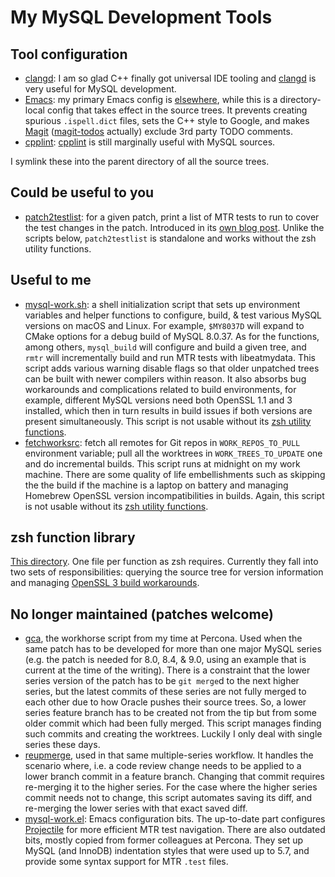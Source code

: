 # My MySQL Development Tools

## Tool configuration

- [clangd](https://github.com/laurynas-biveinis/dotfiles/blob/master/mysql-work/vilniusdb/.clangd):
  I am so glad C++ finally got universal IDE tooling and
  [clangd](https://clangd.llvm.org) is very useful for MySQL development.
- [Emacs](https://github.com/laurynas-biveinis/dotfiles/blob/master/mysql-work/vilniusdb/.dir-locals.el):
  my primary Emacs config is
  [elsewhere](https://github.com/laurynas-biveinis/dotfiles/tree/master/emacs/.emacs.d),
  while this is a directory-local config that takes effect in the source trees.
  It prevents creating spurious `.ispell.dict` files, sets the C++ style to
  Google, and makes [Magit](https://magit.vc)
  ([magit-todos](https://github.com/alphapapa/magit-todos) actually) exclude 3rd
  party TODO comments.
- [cpplint](https://github.com/laurynas-biveinis/dotfiles/blob/master/mysql-work/vilniusdb/CPPLINT.cfg):
  [cpplint](https://github.com/cpplint/cpplint) is still marginally useful with
  MySQL sources.

I symlink these into the parent directory of all the source trees.

## Could be useful to you

- [patch2testlist](https://github.com/laurynas-biveinis/dotfiles/blob/master/mysql-work/usr/bin/patch2testlist):
  for a given patch, print a list of MTR tests to run to cover the test changes
  in the patch. Introduced in its [own blog
  post](https://of-code.blogspot.com/2024/01/introducing-patch2testlist-for-mysql.html).
  Unlike the scripts below, `patch2testlist` is standalone and works without the
  zsh utility functions.

## Useful to me

- [mysql-work.sh](https://github.com/laurynas-biveinis/dotfiles/blob/master/mysql-work/.zsh.d/rc/mysql-work.sh):
  a shell initialization script that sets up environment variables and helper
  functions to configure, build, & test various MySQL versions on macOS and
  Linux. For example, `$MY8037D` will expand to CMake options for a debug build
  of MySQL 8.0.37. As for the functions, among others, `mysql_build` will
  configure and build a given tree, and `rmtr` will incrementally build and run
  MTR tests with libeatmydata. This script adds various warning disable flags so
  that older unpatched trees can be built with newer compilers within reason. It
  also absorbs bug workarounds and complications related to build environments,
  for example, different MySQL versions need both OpenSSL 1.1 and 3 installed,
  which then in turn results in build issues if both versions are present
  simultaneously. This script is not usable without its [zsh utility
  functions](https://github.com/laurynas-biveinis/dotfiles/tree/master/mysql-work/.zsh.d/functions).
- [fetchworksrc](https://github.com/laurynas-biveinis/dotfiles/blob/master/mysql-work/usr/bin/fetchworksrc):
  fetch all remotes for Git repos in `WORK_REPOS_TO_PULL` environment variable;
  pull all the worktrees in `WORK_TREES_TO_UPDATE` one and do incremental
  builds. This script runs at midnight on my work machine. There are some
  quality of life embellishments such as skipping the the build if the machine
  is a laptop on battery and managing Homebrew OpenSSL version incompatibilities
  in builds. Again, this script is not usable without its [zsh utility
  functions](https://github.com/laurynas-biveinis/dotfiles/tree/master/mysql-work/.zsh.d/functions).

## zsh function library

[This
directory](https://github.com/laurynas-biveinis/dotfiles/tree/master/mysql-work/.zsh.d/functions).
One file per function as zsh requires. Currently they fall into two sets of
responsibilities: querying the source tree for version information and managing
[OpenSSL 3 build workarounds](https://github.com/laurynas-biveinis/dotfiles/blob/master/mysql-work/.zsh.d/functions/mysql_need_openssl3_workaround).

## No longer maintained (patches welcome)

- [gca](https://github.com/laurynas-biveinis/dotfiles/blob/master/mysql-work/usr/bin/gca),
  the workhorse script from my time at Percona. Used when the same patch has to
  be developed for more than one major MySQL series (e.g. the patch is needed
  for 8.0, 8.4, & 9.0, using an example that is current at the time of the
  writing). There is a constraint that the lower series version of the patch has
  to be `git merge`d to the next higher series, but the latest commits of these
  series are not fully merged to each other due to how Oracle pushes their
  source trees. So, a lower series feature branch has to be created not from the
  tip but from some older commit which had been fully merged. This script
  manages finding such commits and creating the worktrees. Luckily I only deal
  with single series these days.
- [reupmerge](https://github.com/laurynas-biveinis/dotfiles/blob/master/mysql-work/usr/bin/reupmerge),
  used in that same multiple-series workflow. It handles the scenario where,
  i.e. a code review change needs to be applied to a lower branch commit in a
  feature branch. Changing that commit requires re-merging it to the higher
  series. For the case where the higher series commit needs not to change, this
  script automates saving its diff, and re-merging the lower series with that
  exact saved diff.
- [mysql-work.el](https://github.com/laurynas-biveinis/dotfiles/blob/master/mysql-work/.emacs.d/dotfiles/mysql-work.el):
  Emacs configuration bits. The up-to-date part configures
  [Projectile](https://projectile.mx) for more efficient MTR test navigation.
  There are also outdated bits, mostly copied from former colleagues at Percona.
  They set up MySQL (and InnoDB) indentation styles that were used up to 5.7,
  and provide some syntax support for MTR `.test` files.
